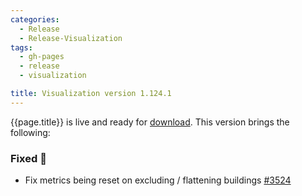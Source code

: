 ```yaml
---
categories:
  - Release
  - Release-Visualization
tags:
  - gh-pages
  - release
  - visualization

title: Visualization version 1.124.1
---
```


{{page.title}} is live and ready for [download](https://github.com/MaibornWolff/codecharta/releases/tag/vis-1.124.1).
This version brings the following:

### Fixed 🐞

- Fix metrics being reset on excluding / flattening buildings [#3524](https://github.com/MaibornWolff/codecharta/pull/3524)
